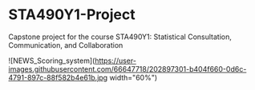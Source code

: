# STA490Y1-Project
Capstone project for the course STA490Y1: Statistical Consultation, Communication, and Collaboration


![NEWS_Scoring_system](https://user-images.githubusercontent.com/66647718/202897301-b404f660-0d6c-4791-897c-88f582b4e61b.jpg width="60%") 
